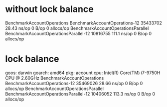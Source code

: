 # without lock balance 

BenchmarkAccountOperations
BenchmarkAccountOperations-12                   35433702                28.43 ns/op            0 B/op          0 allocs/op
BenchmarkAccountOperationsParallel
BenchmarkAccountOperationsParallel-12           10816755               111.1 ns/op             0 B/op          0 allocs/op




# lock balance

goos: darwin
goarch: amd64
pkg: account
cpu: Intel(R) Core(TM) i7-9750H CPU @ 2.60GHz
BenchmarkAccountOperations
BenchmarkAccountOperations-12                   35469026                28.66 ns/op            0 B/op          0 allocs/op
BenchmarkAccountOperationsParallel
BenchmarkAccountOperationsParallel-12           10406052               113.3 ns/op             0 B/op          0 allocs/op
